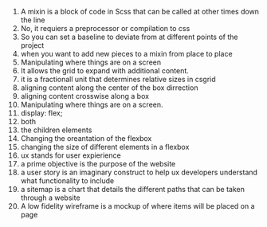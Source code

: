 1. A mixin is a block of code in Scss that can be called at other times down the line
2. No, it requiers a preprocessor or compilation to css
3. So you can set a baseline to deviate from at different points of the project
4. when you want to add new pieces to a mixin from place to place
5. Manipulating where things are on a screen
6. It allows the grid to expand with additional content.
7. it is a fractionall unit that determines relative sizes in csgrid
8. aligning content along the center of the box dirrection
9. aligning content crosswise along a box
10. Manipulating where things are on a screen.
11. display: flex;
12. both
13. the children elements
14. Changing the oreantation of the flexbox
15. changing the size of different elements in a flexbox
16. ux stands for user expierience
17. a prime objective is the purpose of the website
18. a user story is an imaginary construct to help ux developers understand what functionality to include
19. a sitemap is a chart that details the different paths that can be taken through a website
20. A low fidelity wireframe is a mockup of where items will be placed on a page